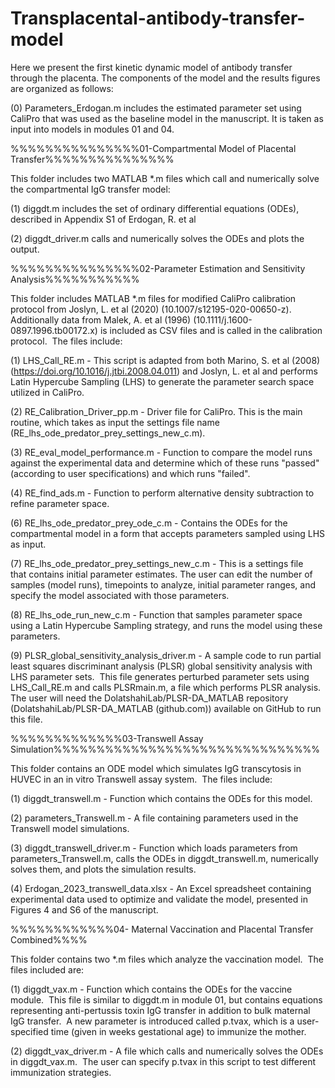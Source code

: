 # Transplacental-antibody-transfer-model
Here we present the first kinetic dynamic model of antibody transfer through the placenta. The components of the model and the results figures are organized as follows:

(0) Parameters_Erdogan.m includes the estimated parameter set using CaliPro that was used as the baseline model in the manuscript.  It is taken as input into models in modules 01 and 04.

%%%%%%%%%%%%%%%01-Compartmental Model of Placental Transfer%%%%%%%%%%%%%%%

This folder includes two MATLAB *.m files which call and numerically solve the compartmental IgG transfer model:

(1) diggdt.m includes the set of ordinary differential equations (ODEs), described in Appendix S1 of Erdogan, R. et al

(2) diggdt_driver.m calls and numerically solves the ODEs and plots the output.

%%%%%%%%%%%%%%%02-Parameter Estimation and Sensitivity Analysis%%%%%%%%%%%

This folder includes MATLAB *.m files for modified CaliPro calibration protocol from Joslyn, L. et al (2020) (10.1007/s12195-020-00650-z). Additionally data from Malek, A. et al (1996) (10.1111/j.1600-0897.1996.tb00172.x) is included as CSV files and is called in the calibration protocol.  The files include:

(1) LHS_Call_RE.m - This script is adapted from both Marino, S. et al (2008) (https://doi.org/10.1016/j.jtbi.2008.04.011) and Joslyn, L. et al and performs Latin Hypercube Sampling (LHS) to generate the parameter search space utilized in CaliPro.

(2) RE_Calibration_Driver_pp.m - Driver file for CaliPro. This is the main routine, which takes as input the settings file name (RE_lhs_ode_predator_prey_settings_new_c.m). 

(3) RE_eval_model_performance.m - Function to compare the model runs against the experimental data and determine which of these runs "passed" (according to user specifications) and which runs "failed".

(4) RE_find_ads.m - Function to perform alternative density subtraction to refine parameter space.

(6) RE_lhs_ode_predator_prey_ode_c.m - Contains the ODEs for the compartmental model in a form that accepts parameters sampled using LHS as input.

(7) RE_lhs_ode_predator_prey_settings_new_c.m - This is a settings file that contains initial parameter estimates. The user can edit the number of samples (model runs), timepoints to analyze, initial parameter ranges, and specify the model associated with those parameters.

(8) RE_lhs_ode_run_new_c.m - Function that samples parameter space using a Latin Hypercube Sampling strategy, and runs the model using these parameters.  

(9) PLSR_global_sensitivity_analysis_driver.m - A sample code to run partial least squares discriminant analysis (PLSR) global sensitivity analysis with LHS parameter sets.  This file generates perturbed parameter sets using LHS_Call_RE.m and calls PLSRmain.m, a file which performs PLSR analysis.  The user will need the DolatshahiLab/PLSR-DA_MATLAB repository (DolatshahiLab/PLSR-DA_MATLAB (github.com)) available on GitHub to run this file.

%%%%%%%%%%%%%03-Transwell Assay Simulation%%%%%%%%%%%%%%%%%%%%%%%%%%%%%%%

This folder contains an ODE model which simulates IgG transcytosis in HUVEC in an in vitro Transwell assay system.  The files include:

(1) diggdt_transwell.m - Function which contains the ODEs for this model.

(2) parameters_Transwell.m - A file containing parameters used in the Transwell model simulations.

(3) diggdt_transwell_driver.m - Function which loads parameters from parameters_Transwell.m, calls the ODEs in diggdt_transwell.m, numerically solves them, and plots the simulation results.

(4) Erdogan_2023_transwell_data.xlsx - An Excel spreadsheet containing experimental data used to optimize and validate the model, presented in Figures 4 and S6 of the manuscript.

%%%%%%%%%%%%04- Maternal Vaccination and Placental Transfer Combined%%%%

This folder contains two *.m files which analyze the vaccination model.  The files included are:

(1) diggdt_vax.m - Function which contains the ODEs for the vaccine module.  This file is similar to diggdt.m in module 01, but contains equations representing anti-pertussis toxin IgG transfer in addition to bulk maternal IgG transfer.  A new parameter is introduced called p.tvax, which is a user-specified time (given in weeks gestational age) to immunize the mother.

(2) diggdt_vax_driver.m - A file which calls and numerically solves the ODEs in diggdt_vax.m.  The user can specify p.tvax in this script to test different immunization strategies.




